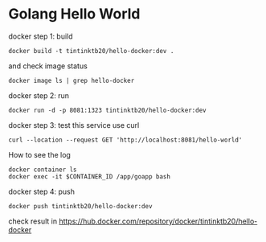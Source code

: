 # Golang Hello World

docker step 1: build

```
docker build -t tintinktb20/hello-docker:dev .
```

and check image status 
```
docker image ls | grep hello-docker
```

docker step 2: run 
```
docker run -d -p 8081:1323 tintinktb20/hello-docker:dev 
```

docker step 3: test this service use curl

```
curl --location --request GET 'http://localhost:8081/hello-world'
```

How to see the log
```
docker container ls
docker exec -it $CONTAINER_ID /app/goapp bash
```

docker step 4: push 

```
docker push tintinktb20/hello-docker:dev 
```

check result in https://hub.docker.com/repository/docker/tintinktb20/hello-docker